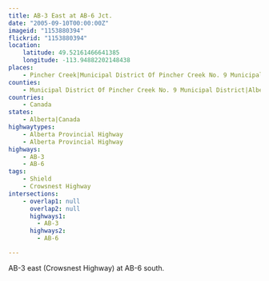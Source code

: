 ```yaml
---
title: AB-3 East at AB-6 Jct.
date: "2005-09-10T00:00:00Z"
imageid: "1153880394"
flickrid: "1153880394"
location:
    latitude: 49.52161466641385
    longitude: -113.94882202148438
places:
    - Pincher Creek|Municipal District Of Pincher Creek No. 9 Municipal District|Alberta|Canada
counties:
    - Municipal District Of Pincher Creek No. 9 Municipal District|Alberta|Canada
countries:
    - Canada
states:
    - Alberta|Canada
highwaytypes:
    - Alberta Provincial Highway
    - Alberta Provincial Highway
highways:
    - AB-3
    - AB-6
tags:
    - Shield
    - Crowsnest Highway
intersections:
    - overlap1: null
      overlap2: null
      highways1:
        - AB-3
      highways2:
        - AB-6

---
```

AB-3 east (Crowsnest Highway) at AB-6 south.